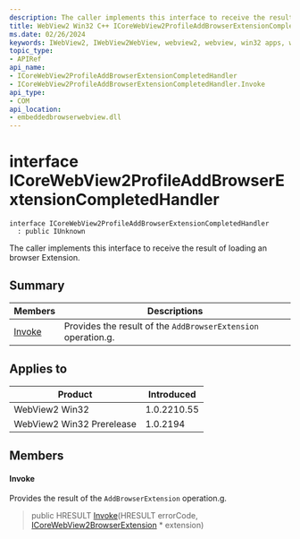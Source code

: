 ```yaml
---
description: The caller implements this interface to receive the result of loading an browser Extension.
title: WebView2 Win32 C++ ICoreWebView2ProfileAddBrowserExtensionCompletedHandler
ms.date: 02/26/2024
keywords: IWebView2, IWebView2WebView, webview2, webview, win32 apps, win32, edge, ICoreWebView2, ICoreWebView2Controller, browser control, edge html, ICoreWebView2ProfileAddBrowserExtensionCompletedHandler
topic_type: 
- APIRef
api_name:
- ICoreWebView2ProfileAddBrowserExtensionCompletedHandler
- ICoreWebView2ProfileAddBrowserExtensionCompletedHandler.Invoke
api_type:
- COM
api_location:
- embeddedbrowserwebview.dll
---
```


# interface ICoreWebView2ProfileAddBrowserExtensionCompletedHandler

```
interface ICoreWebView2ProfileAddBrowserExtensionCompletedHandler
  : public IUnknown
```

The caller implements this interface to receive the result of loading an browser Extension.

## Summary

 Members                        | Descriptions
--------------------------------|---------------------------------------------
[Invoke](#invoke) | Provides the result of the `AddBrowserExtension` operation.g.

## Applies to

Product                         | Introduced
--------------------------------|---------------------------------------------
WebView2 Win32            |    1.0.2210.55
WebView2 Win32 Prerelease |    1.0.2194

## Members

#### Invoke

Provides the result of the `AddBrowserExtension` operation.g.

> public HRESULT [Invoke](#invoke)(HRESULT errorCode, [ICoreWebView2BrowserExtension](icorewebview2browserextension.md) * extension)

